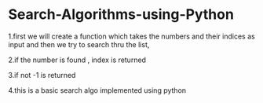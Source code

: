 # Search-Algorithms-using-Python
1.first we will create a function which takes the numbers and their indices as input and then we try to search thru the list,

2.if the number is found , index is returned 

3.if not -1 is returned 

4.this is a basic search algo implemented using python
